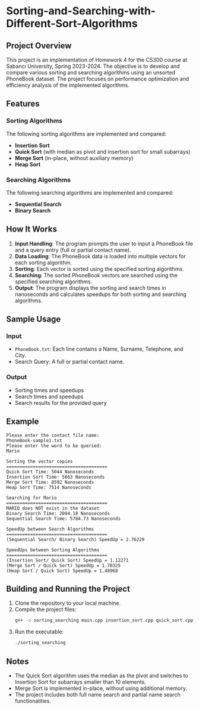 # Sorting-and-Searching-with-Different-Sort-Algorithms


## Project Overview
This project is an implementation of Homework 4 for the CS300 course at Sabancı University, Spring 2023-2024. The objective is to develop and compare various sorting and searching algorithms using an unsorted PhoneBook dataset. The project focuses on performance optimization and efficiency analysis of the implemented algorithms.

## Features
### Sorting Algorithms
The following sorting algorithms are implemented and compared:
- **Insertion Sort**
- **Quick Sort** (with median as pivot and insertion sort for small subarrays)
- **Merge Sort** (in-place, without auxiliary memory)
- **Heap Sort**

### Searching Algorithms
The following searching algorithms are implemented and compared:
- **Sequential Search**
- **Binary Search**

## How It Works
1. **Input Handling**: The program prompts the user to input a PhoneBook file and a query entry (full or partial contact name).
2. **Data Loading**: The PhoneBook data is loaded into multiple vectors for each sorting algorithm.
3. **Sorting**: Each vector is sorted using the specified sorting algorithms.
4. **Searching**: The sorted PhoneBook vectors are searched using the specified searching algorithms.
5. **Output**: The program displays the sorting and search times in nanoseconds and calculates speedups for both sorting and searching algorithms.

## Sample Usage
### Input
- `PhoneBook.txt`: Each line contains a Name, Surname, Telephone, and City.
- Search Query: A full or partial contact name.

### Output
- Sorting times and speedups
- Search times and speedups
- Search results for the provided query

## Example
```
Please enter the contact file name:
PhoneBook-sample1.txt
Please enter the word to be queried:
Mario

Sorting the vector copies
======================================
Quick Sort Time: 5044 Nanoseconds
Insertion Sort Time: 5663 Nanoseconds
Merge Sort Time: 8592 Nanoseconds
Heap Sort Time: 7514 Nanoseconds

Searching for Mario
======================================
MARIO does NOT exist in the dataset
Binary Search Time: 2094.18 Nanoseconds
Sequential Search Time: 5784.73 Nanoseconds

SpeedUp between Search Algorithms
======================================
(Sequential Search/ Binary Search) SpeedUp = 2.76229

SpeedUps between Sorting Algorithms
======================================
(Insertion Sort/ Quick Sort) SpeedUp = 1.12271
(Merge Sort / Quick Sort) SpeedUp = 1.70325
(Heap Sort / Quick Sort) SpeedUp = 1.48968
```

## Building and Running the Project
1. Clone the repository to your local machine.
2. Compile the project files:
   ```sh
   g++ -o sorting_searching main.cpp insertion_sort.cpp quick_sort.cpp merge_sort.cpp heap_sort.cpp sequential_search.cpp binary_search.cpp
   ```
3. Run the executable:
   ```sh
   ./sorting_searching
   ```

## Notes
- The Quick Sort algorithm uses the median as the pivot and switches to Insertion Sort for subarrays smaller than 10 elements.
- Merge Sort is implemented in-place, without using additional memory.
- The project includes both full name search and partial name search functionalities.
